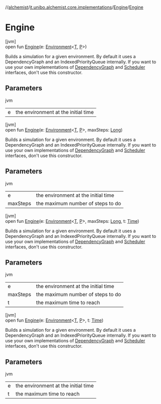 //[alchemist](../../../index.md)/[it.unibo.alchemist.core.implementations](../index.md)/[Engine](index.md)/[Engine](-engine.md)

# Engine

[jvm]\
open fun [Engine](-engine.md)(e: [Environment](../../it.unibo.alchemist.model.interfaces/-environment/index.md)<[T](index.md), [P](index.md)>)

Builds a simulation for a given environment. By default it uses a DependencyGraph and an IndexedPriorityQueue internally. If you want to use your own implementations of [DependencyGraph](../../it.unibo.alchemist.core.interfaces/-dependency-graph/index.md) and [Scheduler](../../it.unibo.alchemist.core.interfaces/-scheduler/index.md) interfaces, don't use this constructor.

## Parameters

jvm

| | |
|---|---|
| e | the environment at the initial time |

[jvm]\
open fun [Engine](-engine.md)(e: [Environment](../../it.unibo.alchemist.model.interfaces/-environment/index.md)<[T](index.md), [P](index.md)>, maxSteps: [Long](https://kotlinlang.org/api/latest/jvm/stdlib/kotlin/-long/index.html))

Builds a simulation for a given environment. By default it uses a DependencyGraph and an IndexedPriorityQueue internally. If you want to use your own implementations of [DependencyGraph](../../it.unibo.alchemist.core.interfaces/-dependency-graph/index.md) and [Scheduler](../../it.unibo.alchemist.core.interfaces/-scheduler/index.md) interfaces, don't use this constructor.

## Parameters

jvm

| | |
|---|---|
| e | the environment at the initial time |
| maxSteps | the maximum number of steps to do |

[jvm]\
open fun [Engine](-engine.md)(e: [Environment](../../it.unibo.alchemist.model.interfaces/-environment/index.md)<[T](index.md), [P](index.md)>, maxSteps: [Long](https://kotlinlang.org/api/latest/jvm/stdlib/kotlin/-long/index.html), t: [Time](../../it.unibo.alchemist.model.interfaces/-time/index.md))

Builds a simulation for a given environment. By default it uses a DependencyGraph and an IndexedPriorityQueue internally. If you want to use your own implementations of [DependencyGraph](../../it.unibo.alchemist.core.interfaces/-dependency-graph/index.md) and [Scheduler](../../it.unibo.alchemist.core.interfaces/-scheduler/index.md) interfaces, don't use this constructor.

## Parameters

jvm

| | |
|---|---|
| e | the environment at the initial time |
| maxSteps | the maximum number of steps to do |
| t | the maximum time to reach |

[jvm]\
open fun [Engine](-engine.md)(e: [Environment](../../it.unibo.alchemist.model.interfaces/-environment/index.md)<[T](index.md), [P](index.md)>, t: [Time](../../it.unibo.alchemist.model.interfaces/-time/index.md))

Builds a simulation for a given environment. By default it uses a DependencyGraph and an IndexedPriorityQueue internally. If you want to use your own implementations of [DependencyGraph](../../it.unibo.alchemist.core.interfaces/-dependency-graph/index.md) and [Scheduler](../../it.unibo.alchemist.core.interfaces/-scheduler/index.md) interfaces, don't use this constructor.

## Parameters

jvm

| | |
|---|---|
| e | the environment at the initial time |
| t | the maximum time to reach |
